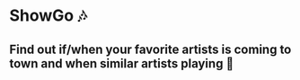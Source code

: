 # ShowGo :notes:
## Find out if/when your favorite artists is coming to town and when similar artists playing :metal: